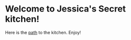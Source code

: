 # Welcome to Jessica's Secret kitchen!

Here is the [path](https://auroruaaa.github.io/kitchen/kitchen.html) to the kitchen. Enjoy!
